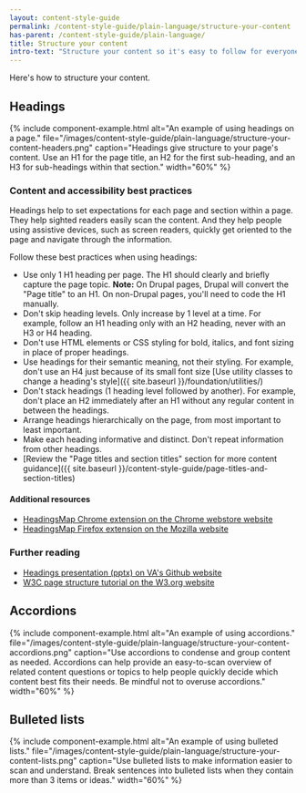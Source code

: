 ```yaml
---
layout: content-style-guide
permalink: /content-style-guide/plain-language/structure-your-content
has-parent: /content-style-guide/plain-language/
title: Structure your content
intro-text: "Structure your content so it's easy to follow for everyone, including sighted readers, people who are using an assistive device such as a screen reader, and people with cognitive conditions. Instead of long paragraphs, chunk content using hierarchical headings, bulleted lists, process lists (subway map), and groups of accordion links."
---
```


Here's how to structure your content.

## Headings

{% include component-example.html alt="An example of using headings on a page." file="/images/content-style-guide/plain-language/structure-your-content-headers.png" caption="Headings give structure to your page's content. Use an H1 for the page title, an H2 for the first sub-heading, and an H3 for sub-headings within that section." width="60%" %}

### Content and accessibility best practices

Headings help to set expectations for each page and section within a page. They help sighted readers easily scan the content. And they help people using assistive devices, such as screen readers, quickly get oriented to the page and navigate through the information. 

Follow these best practices when using headings:
- Use only 1 H1 heading per page. The H1 should clearly and briefly capture the page topic. 
  **Note:** On Drupal pages, Drupal will convert the "Page title" to an H1. On non-Drupal pages, you'll need to code the H1 manually.
- Don't skip heading levels. Only increase by 1 level at a time. For example, follow an H1 heading only with an H2 heading, never with an H3 or H4 heading.
- Don't use HTML elements or CSS styling for bold, italics, and font sizing in place of proper headings.
- Use headings for their semantic meaning, not their styling. For example, don't use an H4 just because of its small font size
  [Use utility classes to change a heading's style]({{ site.baseurl }}/foundation/utilities/)
- Don't stack headings (1 heading level followed by another). For example, don't place an H2 immediately after an H1 without any regular content in between the headings.
- Arrange headings hierarchically on the page, from most important to least important.
- Make each heading informative and distinct. Don't repeat information from other headings.
- [Review the "Page titles and section titles" section for more content guidance]({{ site.baseurl }}/content-style-guide/page-titles-and-section-titles)

#### Additional resources

- [HeadingsMap Chrome extension on the Chrome webstore website](https://chromewebstore.google.com/detail/headingsmap/flbjommegcjonpdmenkdiocclhjacmbi?pli=1)
- [HeadingsMap Firefox extension on the Mozilla website](https://addons.mozilla.org/en-US/firefox/addon/headingsmap/)

### Further reading

- [Headings presentation (pptx) on VA's Github website](https://github.com/department-of-veterans-affairs/va.gov-team/raw/master/teams/ADE/presentations/Headings.pptx)
- [W3C page structure tutorial on the W3.org website](https://www.w3.org/WAI/tutorials/page-structure/headings/)

## Accordions

{% include component-example.html alt="An example of using accordions." file="/images/content-style-guide/plain-language/structure-your-content-accordions.png" caption="Use accordions to condense and group content as needed. Accordions can help provide an easy-to-scan overview of related content questions or topics to help people quickly decide which content best fits their needs. Be mindful not to overuse accordions." width="60%" %}

## Bulleted lists

{% include component-example.html alt="An example of using bulleted lists." file="/images/content-style-guide/plain-language/structure-your-content-lists.png" caption="Use bulleted lists to make information easier to scan and understand. Break sentences into bulleted lists when they contain more than 3 items or ideas." width="60%" %}
